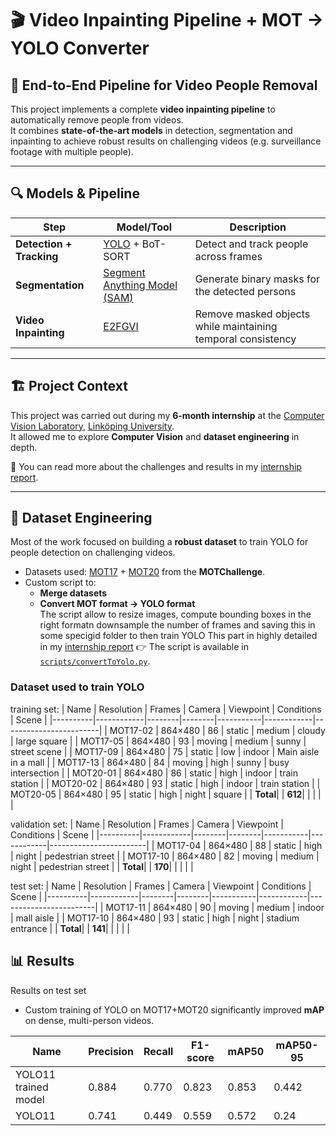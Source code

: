 # 🎬 Video Inpainting Pipeline + MOT → YOLO Converter

## 🚀 End-to-End Pipeline for **Video People Removal**

This project implements a complete **video inpainting pipeline** to automatically remove people from videos.  
It combines **state-of-the-art models** in detection, segmentation and inpainting to achieve robust results on challenging videos (e.g. surveillance footage with multiple people).

---

## 🔍 Models & Pipeline

| Step                  | Model/Tool | Description |
|-----------------------|------------|-------------|
| **Detection + Tracking** | [YOLO](https://github.com/ultralytics/ultralytics) + BoT-SORT | Detect and track people across frames |
| **Segmentation**      | [Segment Anything Model (SAM)](https://segment-anything.com/) | Generate binary masks for the detected persons |
| **Video Inpainting**  | [E2FGVI](https://github.com/MCG-NKU/E2FGVI) | Remove masked objects while maintaining temporal consistency |

---

## 🏗️ Project Context

This project was carried out during my **6-month internship** at the <a href="https://liu.se/en/organisation/liu/isy/cvl">Computer Vision Laboratory</a>, <a href="https://liu.se/en">Linköping University</a>.  
It allowed me to explore **Computer Vision** and **dataset engineering** in depth.  

📄 You can read more about the challenges and results in my [internship report](assets/internship_report.pdf).

---

## 📂 Dataset Engineering

Most of the work focused on building a **robust dataset** to train YOLO for people detection on challenging videos.  

- Datasets used: [MOT17](https://motchallenge.net/data/MOT17/) + [MOT20](https://motchallenge.net/data/MOT20/) from the **MOTChallenge**.  
- Custom script to:
  - **Merge datasets**  
  - **Convert MOT format → YOLO format**  
The script allow to resize images, compute bounding boxes in the right formatn downsample the number of frames and saving this in some 
specigid folder to then train YOLO
This part in highly detailed in my [internship report](assets/internship_report.pdf)
👉 The script is available in [`scripts/convertToYolo.py`](scripts/convertToYolo.py).

### Dataset used to train YOLO 
training set:
| Name     | Resolution | Frames | Camera | Viewpoint | Conditions | Scene                  |
|----------|------------|--------|--------|-----------|------------|------------------------|
| MOT17-02 | 864×480    | 86     | static | medium    | cloudy     | large square           |
| MOT17-05 | 864×480    | 93     | moving | medium    | sunny      | street scene           |
| MOT17-09 | 864×480    | 75     | static | low       | indoor     | Main aisle in a mall   |
| MOT17-13 | 864×480    | 84     | moving | high      | sunny      | busy intersection      |
| MOT20-01 | 864×480    | 86     | static | high      | indoor     | train station          |
| MOT20-02 | 864×480    | 93     | static | high      | indoor     | train station          |
| MOT20-05 | 864×480    | 95     | static | high      | night      | square                 |
| **Total**|            | **612**|        |           |            |                        |

validation set:
| Name     | Resolution | Frames | Camera | Viewpoint | Conditions | Scene                  |
|----------|------------|--------|--------|-----------|------------|------------------------|
| MOT17-04 | 864×480    | 88     | static | high      | night      | pedestrian street      |
| MOT17-10 | 864×480    | 82     | moving | medium    | night      | pedestrian street      |
| **Total**|            | **170**|        |           |            |                        |

test set:
| Name     | Resolution | Frames | Camera | Viewpoint | Conditions | Scene                  |
|----------|------------|--------|--------|-----------|------------|------------------------|
| MOT17-11 | 864×480    | 90     | moving | medium    | indoor     | mall aisle             |
| MOT17-10 | 864×480    | 93     | static | high      | night      | stadium entrance       |
| **Total**|            | **141**|        |           |            |                        |


## 📊 Results
Results on test set
- Custom training of YOLO on MOT17+MOT20 significantly improved **mAP** on dense, multi-person videos.  

| Name                | Precision | Recall    | F1-score | mAP50     | mAP50-95   |
|---------------------|-----------|-----------|----------|-----------|------------|
| YOLO11 trained model| 0.884     | 0.770     | 0.823    | 0.853     | 0.442      |
| YOLO11              | 0.741     | 0.449     | 0.559    | 0.572     | 0.24       |  


